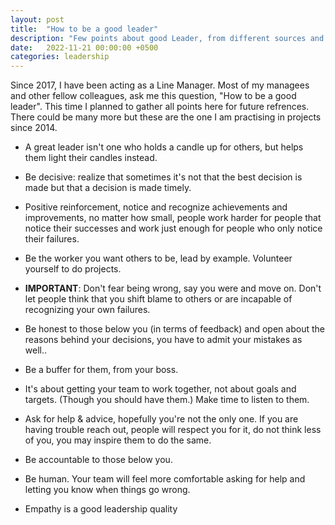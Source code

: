 ```yaml
---
layout: post
title:  "How to be a good leader"
description: "Few points about good Leader, from different sources and experience"
date:   2022-11-21 00:00:00 +0500
categories: leadership
---
```


Since 2017, I have been acting as a Line Manager. Most of my managees and other fellow colleagues, ask me this question, "How to be a good leader". This time I planned to gather all points here for future refrences. There could be many more but these are the one I am practising in projects since 2014.

* A great leader isn't one who holds a candle up for others, but helps them light their candles instead.

* Be decisive: realize that sometimes it's not that the best decision is made but that a decision is made timely.

* Positive reinforcement, notice and recognize achievements and improvements, no matter how small, people work harder for people that notice their successes and work just enough for people who only notice their failures.

* Be the worker you want others to be, lead by example. Volunteer yourself to do projects.

* <strong>IMPORTANT</strong>: Don't fear being wrong, say you were and move on. Don't let people think that you shift blame to others or are incapable of recognizing your own failures. 

* Be honest to those below you (in terms of feedback) and open about the reasons behind your decisions, you have to admit your mistakes as well.. 

* Be a buffer for them, from your boss.

* It's about getting your team to work together, not about goals and targets. (Though you should have them.) Make time to listen to them.

* Ask for help & advice, hopefully you're not the only one. If you are having trouble reach out, people will respect you for it, do not think less of you, you may inspire them to do the same.

* Be accountable to those below you.

* Be human. Your team will feel more comfortable asking for help and letting you know when things go wrong.

* Empathy is a good leadership quality
